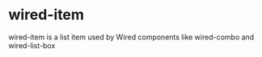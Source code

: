 # wired-item

wired-item is a list item used by Wired components like wired-combo and wired-list-box